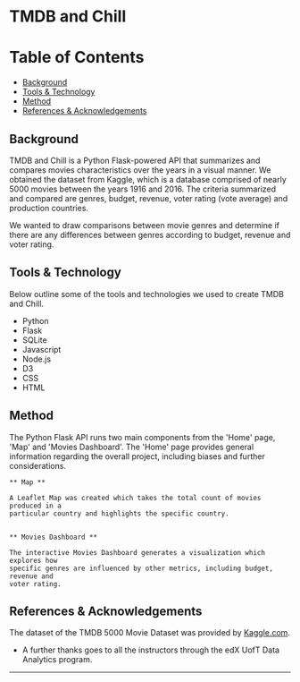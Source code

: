 # TMDB and Chill


Table of Contents
=================

  * [Background](#background)
  * [Tools & Technology](#tools-&-technology)
  * [Method](#method)
  * [References & Acknowledgements](#references-&-acknowledgements)
  
  
  
## Background
  

TMDB and Chill is a Python Flask-powered API that summarizes and compares movies characteristics over the years in a visual manner. We obtained the dataset from Kaggle, which is a database comprised of nearly 5000 movies between the years 1916 and 2016. The criteria summarized and compared are genres, budget, revenue, voter rating (vote average) and production countries.

We wanted to draw comparisons between movie genres and determine if there are any differences between genres according to budget, revenue and voter rating. 



## Tools & Technology


Below outline some of the tools and technologies we used to create TMDB and Chill.

* Python
* Flask
* SQLite
* Javascript
* Node.js
* D3
* CSS
* HTML



## Method


The Python Flask API runs two main components from the 'Home' page, 'Map' and 'Movies Dashboard'. The 'Home' page provides general information regarding the overall project, including biases and further considerations.

    ** Map **

    A Leaflet Map was created which takes the total count of movies produced in a
    particular country and highlights the specific country. 


    ** Movies Dashboard ** 
    
    The interactive Movies Dashboard generates a visualization which explores how
    specific genres are influenced by other metrics, including budget, revenue and
    voter rating. 



## References & Acknowledgements


The dataset of the TMDB 5000 Movie Dataset was provided by [Kaggle.com](https://www.kaggle.com/datasets/tmdb/tmdb-movie-metadata?resource=download&select=tmdb_5000_movies.csv).

* A further thanks goes to all the instructors through the edX UofT
                Data Analytics program. 


- - -


